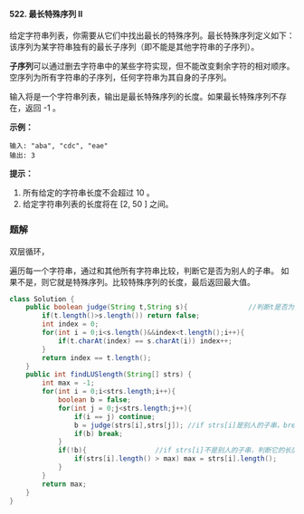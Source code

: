#### 522. 最长特殊序列 II

给定字符串列表，你需要从它们中找出最长的特殊序列。最长特殊序列定义如下：该序列为某字符串独有的最长子序列（即不能是其他字符串的子序列）。

**子序列**可以通过删去字符串中的某些字符实现，但不能改变剩余字符的相对顺序。空序列为所有字符串的子序列，任何字符串为其自身的子序列。

输入将是一个字符串列表，输出是最长特殊序列的长度。如果最长特殊序列不存在，返回 -1 。

**示例：**

```shell
输入: "aba", "cdc", "eae"
输出: 3
```

**提示：**

1. 所有给定的字符串长度不会超过 10 。
2. 给定字符串列表的长度将在 [2, 50 ] 之间。

### 题解

双层循环，

遍历每一个字符串，通过和其他所有字符串比较，判断它是否为别人的子串。
如果不是，则它就是特殊序列。比较特殊序列的长度，最后返回最大值。

```java
class Solution {
    public boolean judge(String t,String s){               //判断t是否为f的子串
        if(t.length()>s.length()) return false;
        int index = 0;
        for(int i = 0;i<s.length()&&index<t.length();i++){
            if(t.charAt(index) == s.charAt(i)) index++;
        }
        return index == t.length();
    }
    public int findLUSlength(String[] strs) {
        int max = -1;
        for(int i = 0;i<strs.length;i++){
            boolean b = false;
            for(int j = 0;j<strs.length;j++){
                if(i == j) continue;
                b = judge(strs[i],strs[j]); //if strs[i]是别人的子串，break，进行下一个字符串的判断；
                if(b) break;
            }
            if(!b){                 //if strs[i]不是别人的子串，判断它的长度是否为当前特殊序列的最大值
                if(strs[i].length() > max) max = strs[i].length();
            }
        }
        return max;
    }
}
```

